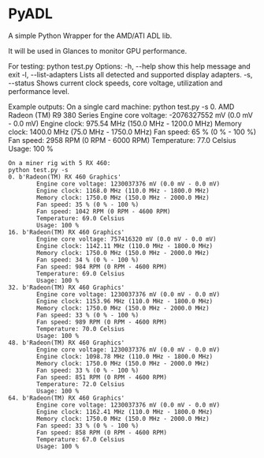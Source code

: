 PyADL
=====

A simple Python Wrapper for the AMD/ATI ADL lib.

It will be used in Glances to monitor GPU performance.

For testing:
python test.py
Options:
  -h, --help           show this help message and exit
  -l, --list-adapters  Lists all detected and supported display adapters.
  -s, --status         Shows current clock speeds, core voltage, utilization
                       and performance level.
					   
					   
Example outputs:
	On a single card machine:
	python test.py -s
	0. AMD Radeon (TM) R9 380 Series
        Engine core voltage: -2076327552 mV (0.0 mV - 0.0 mV)
        Engine clock: 975.54 MHz (150.0 MHz - 1200.0 MHz)
        Memory clock: 1400.0 MHz (75.0 MHz - 1750.0 MHz)
        Fan speed: 65 % (0 % - 100 %)
        Fan speed: 2958 RPM (0 RPM - 6000 RPM)
        Temperature: 77.0 Celsius
        Usage: 100 %
			
	On a miner rig with 5 RX 460:
	python test.py -s
	0. b'Radeon(TM) RX 460 Graphics'
			Engine core voltage: 1230037376 mV (0.0 mV - 0.0 mV)
			Engine clock: 1168.0 MHz (110.0 MHz - 1800.0 MHz)
			Memory clock: 1750.0 MHz (150.0 MHz - 2000.0 MHz)
			Fan speed: 35 % (0 % - 100 %)
			Fan speed: 1042 RPM (0 RPM - 4600 RPM)
			Temperature: 69.0 Celsius
			Usage: 100 %
	16. b'Radeon(TM) RX 460 Graphics'
			Engine core voltage: 757416320 mV (0.0 mV - 0.0 mV)
			Engine clock: 1142.11 MHz (110.0 MHz - 1800.0 MHz)
			Memory clock: 1750.0 MHz (150.0 MHz - 2000.0 MHz)
			Fan speed: 34 % (0 % - 100 %)
			Fan speed: 984 RPM (0 RPM - 4600 RPM)
			Temperature: 69.0 Celsius
			Usage: 100 %
	32. b'Radeon(TM) RX 460 Graphics'
			Engine core voltage: 1230037376 mV (0.0 mV - 0.0 mV)
			Engine clock: 1153.96 MHz (110.0 MHz - 1800.0 MHz)
			Memory clock: 1750.0 MHz (150.0 MHz - 2000.0 MHz)
			Fan speed: 33 % (0 % - 100 %)
			Fan speed: 989 RPM (0 RPM - 4600 RPM)
			Temperature: 70.0 Celsius
			Usage: 100 %
	48. b'Radeon(TM) RX 460 Graphics'
			Engine core voltage: 1230037376 mV (0.0 mV - 0.0 mV)
			Engine clock: 1098.78 MHz (110.0 MHz - 1800.0 MHz)
			Memory clock: 1750.0 MHz (150.0 MHz - 2000.0 MHz)
			Fan speed: 33 % (0 % - 100 %)
			Fan speed: 851 RPM (0 RPM - 4600 RPM)
			Temperature: 72.0 Celsius
			Usage: 100 %
	64. b'Radeon(TM) RX 460 Graphics'
			Engine core voltage: 1230037376 mV (0.0 mV - 0.0 mV)
			Engine clock: 1162.41 MHz (110.0 MHz - 1800.0 MHz)
			Memory clock: 1750.0 MHz (150.0 MHz - 2000.0 MHz)
			Fan speed: 33 % (0 % - 100 %)
			Fan speed: 858 RPM (0 RPM - 4600 RPM)
			Temperature: 67.0 Celsius
			Usage: 100 %